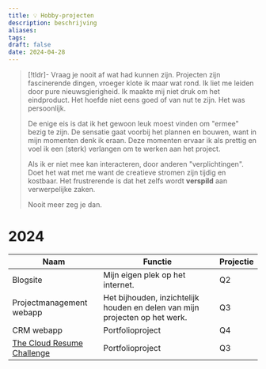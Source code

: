 ```yaml
---
title: 💡 Hobby-projecten
description: beschrijving
aliases: 
tags: 
draft: false
date: 2024-04-28
---
```

>[!tldr]- Vraag je nooit af wat had kunnen zijn.
>Projecten zijn fascinerende dingen, vroeger klote ik maar wat rond. Ik liet me leiden door pure nieuwsgierigheid. Ik maakte mij niet druk om het eindproduct. Het hoefde niet eens goed of van nut te zijn. Het was persoonlijk.
>
>De enige eis is dat ik het gewoon leuk moest vinden om "ermee" bezig te zijn. De sensatie gaat voorbij het plannen en bouwen, want in mijn momenten denk ik eraan. Deze momenten ervaar ik als prettig en voel ik een (sterk) verlangen om te werken aan het project. 
>
>Als ik er niet mee kan interacteren, door anderen "verplichtingen". Doet het wat met me want de creatieve stromen zijn tijdig en kostbaar. Het frustrerende is dat het zelfs wordt **verspild** aan verwerpelijke zaken.
>
>Nooit meer zeg je dan.

# 2024

| Naam                                                                                     | Functie                                                                     | Projectie |
| ---------------------------------------------------------------------------------------- | --------------------------------------------------------------------------- | --------- |
| Blogsite                                                                                 | Mijn eigen plek op het internet.                                            | Q2        |
| Projectmanagement webapp                                                                 | Het bijhouden, inzichtelijk houden en delen van mijn projecten op het werk. | Q3        |
| CRM webapp                                                                               | Portfolioproject                                                            | Q4        |
| [The Cloud Resume Challenge](https://cloudresumechallenge.dev/docs/the-challenge/azure/) | Portfolioproject                                                            | Q3        |
